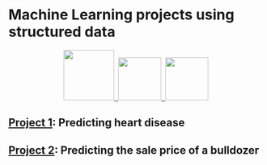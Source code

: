 # Machine Learning projects using structured data

<p align="center">
    <a href="https://www.hackerrank.com/mughees_asif">
        <img height="100" src="https://3qeqpr26caki16dnhd19sv6by6v-wpengine.netdna-ssl.com/wp-content/uploads/2017/03/How-to-Setup-a-Python-Environment-for-Machine-Learning-and-Deep-Learning-with-Anaconda-1024x512.png">&nbsp;&nbsp;<img height="85" src="https://upload.wikimedia.org/wikipedia/commons/0/0a/Python.svg">&nbsp;&nbsp;<img height="85" src="https://upload.wikimedia.org/wikipedia/commons/0/05/Scikit_learn_logo_small.svg">
    </a>
  </p>

## <a href="https://github.com/mughees-asif/machinelearning-projects/blob/master/end-to-end-heart-disease-classification.ipynb">Project 1</a>: Predicting heart disease

## <a href="https://github.com/mughees-asif/machinelearning-projects/blob/master/end-to-end-bluebook-bulldozer-price-regression.ipynb">Project 2</a>: Predicting the sale price of a bulldozer







